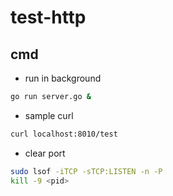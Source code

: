 # test-http

## cmd

- run in background

```sh
go run server.go &
```

- sample curl

```sh
curl localhost:8010/test
```

- clear port

```sh
sudo lsof -iTCP -sTCP:LISTEN -n -P
kill -9 <pid>
```
